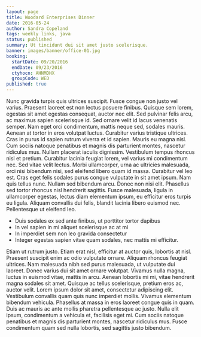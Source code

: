 ```yaml
---
layout: page
title: Woodard Enterprises Dinner
date: 2016-05-24
author: Sandra Copeland
tags: weekly links, java
status: published
summary: Ut tincidunt dui sit amet justo scelerisque.
banner: images/banner/office-01.jpg
booking:
  startDate: 09/20/2016
  endDate: 09/23/2016
  ctyhocn: AHNMDHX
  groupCode: WED
published: true
---
```

Nunc gravida turpis quis ultrices suscipit. Fusce congue non justo vel varius. Praesent laoreet est non lectus posuere finibus. Quisque sem lorem, egestas sit amet egestas consequat, auctor nec elit. Sed pulvinar felis arcu, ac maximus sapien scelerisque id. Sed ornare velit id lacus venenatis semper. Nam eget orci condimentum, mattis neque sed, sodales mauris. Aenean at tortor in eros volutpat luctus. Curabitur varius tristique ultrices. Cras in purus id sapien rutrum viverra et id sapien. Mauris eu magna nisl. Cum sociis natoque penatibus et magnis dis parturient montes, nascetur ridiculus mus. Nullam placerat iaculis dignissim.
Vestibulum tempus rhoncus nisl et pretium. Curabitur lacinia feugiat lorem, vel varius mi condimentum nec. Sed vitae velit lectus. Morbi ullamcorper, urna ac ultricies malesuada, orci nisi bibendum nisi, sed eleifend libero quam id massa. Curabitur vel leo est. Cras eget felis sodales purus congue vulputate in sit amet ipsum. Nam quis tellus nunc. Nullam sed bibendum arcu. Donec non nisi elit. Phasellus sed tortor rhoncus nisl hendrerit sagittis. Fusce malesuada, ligula in ullamcorper egestas, lectus diam elementum ipsum, eu efficitur eros turpis eu ligula. Aliquam convallis dui felis, blandit lacinia libero euismod nec. Pellentesque ut eleifend leo.

* Duis sodales ex sed ante finibus, ut porttitor tortor dapibus
* In vel sapien in mi aliquet scelerisque ac at mi
* In imperdiet sem non leo gravida consectetur
* Integer egestas sapien vitae quam sodales, nec mattis mi efficitur.

Etiam ut rutrum justo. Etiam erat nisl, efficitur at auctor quis, lobortis at nisl. Praesent suscipit enim ac odio vulputate ornare. Aliquam rhoncus feugiat ultrices. Nam malesuada nibh sed purus malesuada, ut vulputate dui laoreet. Donec varius dui sit amet ornare volutpat. Vivamus nulla magna, luctus in euismod vitae, mattis in arcu. Aenean lobortis mi mi, vitae hendrerit magna sodales sit amet. Quisque ac tellus scelerisque, pretium eros ac, auctor velit.
Lorem ipsum dolor sit amet, consectetur adipiscing elit. Vestibulum convallis quam quis nunc imperdiet mollis. Vivamus elementum bibendum vehicula. Phasellus at massa in eros laoreet congue quis in quam. Duis ac mauris ac ante mollis pharetra pellentesque ac justo. Nulla elit ipsum, condimentum a vehicula et, facilisis eget mi. Cum sociis natoque penatibus et magnis dis parturient montes, nascetur ridiculus mus. Fusce condimentum quam sed nulla lobortis, sed sagittis justo bibendum.
